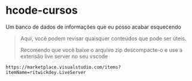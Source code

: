 # hcode-cursos
Um banco de dados de informações que eu posso acabar esquecendo

>Aqui, você  podem revisar quaisquer conteúdos que pode ser úteis.
>
>Recomendo que você baixe o arquivo zip descompacte-o e use a extensão live server no seu vscode

```link
https://marketplace.visualstudio.com/items?itemName=ritwickdey.LiveServer
```
